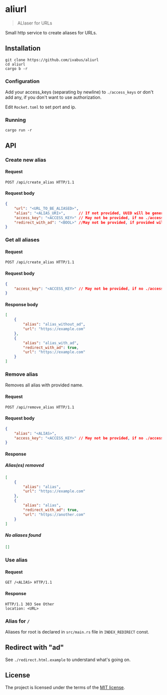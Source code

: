 # aliurl

> ALIaser for URLs

Small http service to create aliases for URLs.

## Installation

```shell
git clone https://github.com/ivabus/aliurl
cd aliurl
cargo b -r
```

### Configuration

Add your access_keys (separating by newline) to `./access_keys` or don't add any, if you don't want to use authorization.

Edit `Rocket.toml` to set port and ip.

### Running

```shell
cargo run -r
```

## API

### Create new alias

#### Request

```http request
POST /api/create_alias HTTP/1.1
```

#### Request body

```json
{
    "url": "<URL_TO_BE_ALIASED>",
    "alias": "<ALIAS_URI>",      // If not provided, UUID will be generated
    "access_key": "<ACCESS_KEY>" // May not be provided, if no ./access_keys file
    "redirect_with_ad": "<BOOL>" //May not be provided, if provided will use ./redirect.html
}
```

### Get all aliases

#### Request

```http request
POST /api/create_alias HTTP/1.1
```

#### Request body

```json
{
    "access_key": "<ACCESS_KEY>" // May not be provided, if no ./access_keys file
}
```

#### Response body

```json
[
    {
        "alias": "alias_without_ad",
        "url": "https://example.com"
    },
    {
        "alias": "alias_with_ad",
        "redirect_with_ad": true,
        "url": "https://example.com"
    }
]
```

### Remove alias

Removes all alias with provided name.

#### Request

```http request
POST /api/remove_alias HTTP/1.1
```

#### Request body

```json
{
    "alias": "<ALIAS>",
    "access_key": "<ACCESS_KEY>" // May not be provided, if no ./access_keys file
}
```

#### Response

##### Alias(es) removed

```json
[
    {
        "alias": "alias",
        "url": "https://example.com"
    },
    {
        "alias": "alias",
        "redirect_with_ad": true,
        "url": "https://another.com"
    }
]
```

##### No aliases found

```json
[]
```

### Use alias

#### Request

```http request
GET /<ALIAS> HTTP/1.1
```
#### Response

```http request
HTTP/1.1 303 See Other
location: <URL>
```

### Alias for `/`

Aliases for root is declared in `src/main.rs` file in `INDEX_REDIRECT` const.

## Redirect with "ad"

See `./redirect.html.example` to understand what's going on.

## License

The project is licensed under the terms of the [MIT license](./LICENSE).